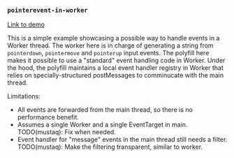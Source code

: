 ### `pointerevent-in-worker`

[Link to demo](http://mustaqahmed.github.io/web/input-for-worker/pointerevent-in-worker/)

This is a simple example showcasing a possible way to handle events in a Worker
thread.  The worker here is in charge of generating a string from `pointerdown`,
`pointermove` and `pointerup` input events.  The polyfill here makes it possible
to use a "standard" event handling code in Worker.  Under the hood, the polyfill
maintains a local event handler registry in Worker that relies on
specially-structured postMessages to comminucate with the main thread.

Limitations:
- All events are forwarded from the main thread, so there is no performance
  benefit.
- Assumes a single Worker and a single EventTarget in main.
  TODO(mustaq): Fix when needed.
- Event handler for "message" events in the main thread still needs a filter.
  TODO(mustaq): Make the filtering transparent, similar to worker.
